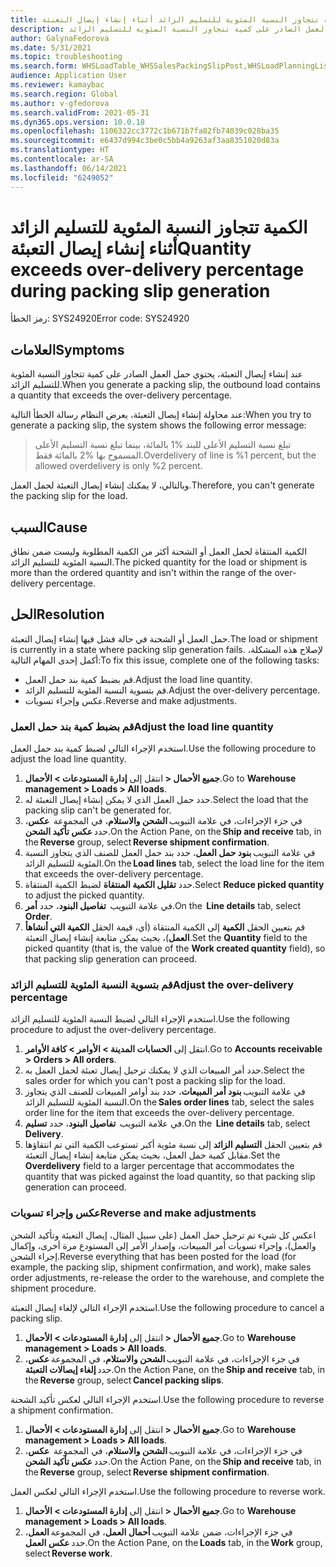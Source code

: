 ```yaml
---
title: الكمية تتجاوز النسبة المئوية للتسليم الزائد أثناء إنشاء إيصال التعبئة
description: عند إنشاء إيصال التعبئة، يحتوي حمل العمل الصادر على كمية تتجاوز النسبة المئوية للتسليم الزائد.
author: GalynaFedorova
ms.date: 5/31/2021
ms.topic: troubleshooting
ms.search.form: WHSLoadTable_WHSSalesPackingSlipPost,WHSLoadPlanningListPage_WHSSalesPackingSlipPost,WHSLoadPlanningWorkbench_WHSSalesPackingSlipPost
audience: Application User
ms.reviewer: kamaybac
ms.search.region: Global
ms.author: v-gfedorova
ms.search.validFrom: 2021-05-31
ms.dyn365.ops.version: 10.0.18
ms.openlocfilehash: 1106322cc3772c1b671b7fa82fb74039c028ba35
ms.sourcegitcommit: e6437d994c3be0c5bb4a9263af3aa8351020d83a
ms.translationtype: HT
ms.contentlocale: ar-SA
ms.lasthandoff: 06/14/2021
ms.locfileid: "6249052"
---
```

# <a name="quantity-exceeds-over-delivery-percentage-during-packing-slip-generation"></a><span data-ttu-id="5f5a7-103">الكمية تتجاوز النسبة المئوية للتسليم الزائد أثناء إنشاء إيصال التعبئة</span><span class="sxs-lookup"><span data-stu-id="5f5a7-103">Quantity exceeds over-delivery percentage during packing slip generation</span></span>

<span data-ttu-id="5f5a7-104">رمز الخطأ: SYS24920</span><span class="sxs-lookup"><span data-stu-id="5f5a7-104">Error code: SYS24920</span></span>

## <a name="symptoms"></a><span data-ttu-id="5f5a7-105">العلامات</span><span class="sxs-lookup"><span data-stu-id="5f5a7-105">Symptoms</span></span>

<span data-ttu-id="5f5a7-106">عند إنشاء إيصال التعبئة، يحتوي حمل العمل الصادر على كمية تتجاوز النسبة المئوية للتسليم الزائد.</span><span class="sxs-lookup"><span data-stu-id="5f5a7-106">When you generate a packing slip, the outbound load contains a quantity that exceeds the over-delivery percentage.</span></span>

<span data-ttu-id="5f5a7-107">عند محاولة إنشاء إيصال التعبئة، يعرض النظام رسالة الخطأ التالية:</span><span class="sxs-lookup"><span data-stu-id="5f5a7-107">When you try to generate a packing slip, the system shows the following error message:</span></span>

> <span data-ttu-id="5f5a7-108">تبلغ نسبة التسليم الأعلى للبند %1 بالمائة، بينما تبلغ نسبة التسليم الأعلى المسموح بها %2 بالمائة فقط.</span><span class="sxs-lookup"><span data-stu-id="5f5a7-108">Overdelivery of line is %1 percent, but the allowed overdelivery is only %2 percent.</span></span>

<span data-ttu-id="5f5a7-109">وبالتالي، لا يمكنك إنشاء إيصال التعبئة لحمل العمل.</span><span class="sxs-lookup"><span data-stu-id="5f5a7-109">Therefore, you can't generate the packing slip for the load.</span></span>

## <a name="cause"></a><span data-ttu-id="5f5a7-110">السبب</span><span class="sxs-lookup"><span data-stu-id="5f5a7-110">Cause</span></span>

<span data-ttu-id="5f5a7-111">الكمية المنتقاة لحمل العمل أو الشحنة أكثر من الكمية المطلوبة وليست ضمن نطاق النسبة المئوية للتسليم الزائد.</span><span class="sxs-lookup"><span data-stu-id="5f5a7-111">The picked quantity for the load or shipment is more than the ordered quantity and isn't within the range of the over-delivery percentage.</span></span>

## <a name="resolution"></a><span data-ttu-id="5f5a7-112">الحل</span><span class="sxs-lookup"><span data-stu-id="5f5a7-112">Resolution</span></span>

<span data-ttu-id="5f5a7-113">حمل العمل أو الشحنة في حالة فشل فيها إنشاء إيصال التعبئة.</span><span class="sxs-lookup"><span data-stu-id="5f5a7-113">The load or shipment is currently in a state where packing slip generation fails.</span></span> <span data-ttu-id="5f5a7-114">لإصلاح هذه المشكلة، أكمل إحدى المهام التالية:</span><span class="sxs-lookup"><span data-stu-id="5f5a7-114">To fix this issue, complete one of the following tasks:</span></span>

- <span data-ttu-id="5f5a7-115">قم بضبط كمية بند حمل العمل.</span><span class="sxs-lookup"><span data-stu-id="5f5a7-115">Adjust the load line quantity.</span></span>
- <span data-ttu-id="5f5a7-116">قم بتسوية النسبة المئوية للتسليم الزائد.</span><span class="sxs-lookup"><span data-stu-id="5f5a7-116">Adjust the over-delivery percentage.</span></span>
- <span data-ttu-id="5f5a7-117">عكس وإجراء تسويات.</span><span class="sxs-lookup"><span data-stu-id="5f5a7-117">Reverse and make adjustments.</span></span>

### <a name="adjust-the-load-line-quantity"></a><span data-ttu-id="5f5a7-118">قم بضبط كمية بند حمل العمل</span><span class="sxs-lookup"><span data-stu-id="5f5a7-118">Adjust the load line quantity</span></span>

<span data-ttu-id="5f5a7-119">استخدم الإجراء التالي لضبط كمية بند حمل العمل.</span><span class="sxs-lookup"><span data-stu-id="5f5a7-119">Use the following procedure to adjust the load line quantity.</span></span>

1. <span data-ttu-id="5f5a7-120">انتقل إلى **إدارة المستودعات \> الأحمال‏‎ \> جميع الأحمال‏‎**.</span><span class="sxs-lookup"><span data-stu-id="5f5a7-120">Go to **Warehouse management \> Loads \> All loads**.</span></span>
1. <span data-ttu-id="5f5a7-121">حدد حمل العمل الذي لا يمكن إنشاء إيصال التعبئة له.</span><span class="sxs-lookup"><span data-stu-id="5f5a7-121">Select the load that the packing slip can't be generated for.</span></span>
1. <span data-ttu-id="5f5a7-122">في جزء الإجراءات، في علامة التبويب **الشحن والاستلام**، في المجموعة  **عكس**، حدد **عكس تأكيد الشحن**.</span><span class="sxs-lookup"><span data-stu-id="5f5a7-122">On the Action Pane, on the **Ship and receive** tab, in the **Reverse** group, select **Reverse shipment confirmation**.</span></span>
1. <span data-ttu-id="5f5a7-123">في علامة التبويب **بنود حمل العمل**، حدد بند حمل العمل للصنف الذي يتجاوز النسبة المئوية للتسليم الزائد.</span><span class="sxs-lookup"><span data-stu-id="5f5a7-123">On the **Load lines** tab, select the load line for the item that exceeds the over-delivery percentage.</span></span>
1. <span data-ttu-id="5f5a7-124">حدد **تقليل الكمية المنتقاة** لضبط الكمية المنتقاة.</span><span class="sxs-lookup"><span data-stu-id="5f5a7-124">Select **Reduce picked quantity** to adjust the picked quantity.</span></span>
1. <span data-ttu-id="5f5a7-125">في علامة التبويب  **تفاصيل البنود**، حدد **أمر**.</span><span class="sxs-lookup"><span data-stu-id="5f5a7-125">On the  **Line details** tab, select **Order**.</span></span>
1. <span data-ttu-id="5f5a7-126">قم بتعيين الحقل **الكمية** إلى الكمية المنتقاة (أي، قيمة الحقل **الكمية التي أنشاهأ العمل**)، بحيث يمكن متابعة إنشاء إيصال التعبئة.</span><span class="sxs-lookup"><span data-stu-id="5f5a7-126">Set the **Quantity** field to the picked quantity (that is, the value of the **Work created quantity** field), so that packing slip generation can proceed.</span></span>

### <a name="adjust-the-over-delivery-percentage"></a><span data-ttu-id="5f5a7-127">قم بتسوية النسبة المئوية للتسليم الزائد</span><span class="sxs-lookup"><span data-stu-id="5f5a7-127">Adjust the over-delivery percentage</span></span>

<span data-ttu-id="5f5a7-128">استخدم الإجراء التالي لضبط النسبة المئوية للتسليم الزائد.</span><span class="sxs-lookup"><span data-stu-id="5f5a7-128">Use the following procedure to adjust the over-delivery percentage.</span></span>

1. <span data-ttu-id="5f5a7-129">انتقل إلى **الحسابات المدينة \> الأوامر‬ \> كافة الأوامر**.</span><span class="sxs-lookup"><span data-stu-id="5f5a7-129">Go to **Accounts receivable \> Orders \> All orders**.</span></span>
1. <span data-ttu-id="5f5a7-130">حدد أمر المبيعات الذي لا يمكنك ترحيل إيصال تعبئة لحمل العمل به.</span><span class="sxs-lookup"><span data-stu-id="5f5a7-130">Select the sales order for which you can't post a packing slip for the load.</span></span>
1. <span data-ttu-id="5f5a7-131">في علامة التبويب **بنود أمر المبيعات**، حدد بند أوامر المبيعات للصنف الذي يتجاوز النسبة المئوية للتسليم الزائد.</span><span class="sxs-lookup"><span data-stu-id="5f5a7-131">On the **Sales order lines** tab, select the sales order line for the item that exceeds the over-delivery percentage.</span></span>
1. <span data-ttu-id="5f5a7-132">في علامة التبويب  **تفاصيل البنود**، حدد **تسليم**.</span><span class="sxs-lookup"><span data-stu-id="5f5a7-132">On the  **Line details** tab, select **Delivery**.</span></span>
1. <span data-ttu-id="5f5a7-133">قم بتعيين الحقل **التسليم الزائد** إلى نسبة مئوية أكبر تستوعب الكمية التي تم انتقاؤها مقابل كمية حمل العمل، بحيث يمكن متابعة إنشاء إيصال التعبئة.</span><span class="sxs-lookup"><span data-stu-id="5f5a7-133">Set the **Overdelivery** field to a larger percentage that accommodates the quantity that was picked against the load quantity, so that packing slip generation can proceed.</span></span>

### <a name="reverse-and-make-adjustments"></a><span data-ttu-id="5f5a7-134">عكس وإجراء تسويات</span><span class="sxs-lookup"><span data-stu-id="5f5a7-134">Reverse and make adjustments</span></span>

<span data-ttu-id="5f5a7-135">اعكس كل شيء تم ترحيل حمل العمل (على سبيل المثال، إيصال التعبئة وتأكيد الشحن والعمل)، وإجراء تسويات أمر المبيعات، وإصدار الأمر إلى المستودع مرة أخرى، وإكمال إجراء الشحن.</span><span class="sxs-lookup"><span data-stu-id="5f5a7-135">Reverse everything that has been posted for the load (for example, the packing slip, shipment confirmation, and work), make sales order adjustments, re-release the order to the warehouse, and complete the shipment procedure.</span></span>

<span data-ttu-id="5f5a7-136">استخدم الإجراء التالي لإلغاء إيصال التعبئة.</span><span class="sxs-lookup"><span data-stu-id="5f5a7-136">Use the following procedure to cancel a packing slip.</span></span>

1. <span data-ttu-id="5f5a7-137">انتقل إلى **إدارة المستودعات \> الأحمال‏‎ \> جميع الأحمال‏‎**.</span><span class="sxs-lookup"><span data-stu-id="5f5a7-137">Go to **Warehouse management \> Loads \> All loads**.</span></span>
1. <span data-ttu-id="5f5a7-138">في جزء الإجراءات، في علامة التبويب **الشحن والاستلام**، في المجموعة **عكس**، حدد **إلغاء إيصالات التعبئة**.</span><span class="sxs-lookup"><span data-stu-id="5f5a7-138">On the Action Pane, on the **Ship and receive** tab, in the **Reverse** group, select **Cancel packing slips**.</span></span>

<span data-ttu-id="5f5a7-139">استخدم الإجراء التالي لعكس تأكيد الشحنة.</span><span class="sxs-lookup"><span data-stu-id="5f5a7-139">Use the following procedure to reverse a shipment confirmation.</span></span>

1. <span data-ttu-id="5f5a7-140">انتقل إلى **إدارة المستودعات \> الأحمال‏‎ \> جميع الأحمال‏‎**.</span><span class="sxs-lookup"><span data-stu-id="5f5a7-140">Go to **Warehouse management \> Loads \> All loads**.</span></span>
1. <span data-ttu-id="5f5a7-141">في جزء الإجراءات، في علامة التبويب **الشحن والاستلام**، في المجموعة  **عكس**، حدد **عكس تأكيد الشحن**.</span><span class="sxs-lookup"><span data-stu-id="5f5a7-141">On the Action Pane, on the **Ship and receive** tab, in the **Reverse** group, select **Reverse shipment confirmation**.</span></span>

<span data-ttu-id="5f5a7-142">استخدم الإجراء التالي لعكس العمل.</span><span class="sxs-lookup"><span data-stu-id="5f5a7-142">Use the following procedure to reverse work.</span></span>

1. <span data-ttu-id="5f5a7-143">انتقل إلى **إدارة المستودعات \> الأحمال‏‎ \> جميع الأحمال‏‎**.</span><span class="sxs-lookup"><span data-stu-id="5f5a7-143">Go to **Warehouse management \> Loads \> All loads**.</span></span>
1. <span data-ttu-id="5f5a7-144">في جزء الإجراءات، ضمن علامة التبويب **أحمال العمل**، في المجموعة **العمل**، حدد **عكس العمل**.</span><span class="sxs-lookup"><span data-stu-id="5f5a7-144">On the Action Pane, on the **Loads** tab, in the **Work** group, select **Reverse work**.</span></span>

